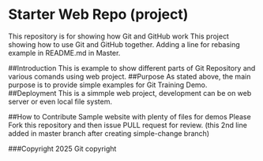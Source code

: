 # Starter Web Repo (project)

This repository is for showing how Git and GitHub work
This project showing how to use Git and GitHub together. Adding a line for rebasing example in README.md  in Master.


##Introduction
This is example to show different parts of Git Repository and various comands using web project. 
##Purpose
As stated above, the main purpose is to provide simple examples for Git Training Demo.
##Deployment
This is a simmple web project, development can be on web server or even local file system.

##How to Contribute
Sample website with plenty of files for demos
Please Fork this repository and then issue PULL request  for review. (this 2nd line added in master branch after creating simple-change branch)

###Copyright
2025 Git copyright